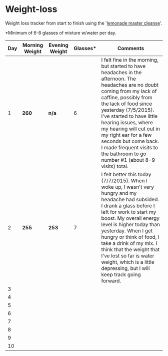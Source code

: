# Weight-loss
Weight loss tracker from start to finish using the '[lemonade master cleanse](http://organicmastercleanse.com/Step-2-How-To-Do-The-Lemonade-Diet.html)'.

*Minimum of 6-8 glasses of mixture w/water per day.

| Day | Morning Weight | Evening Weight | Glasses* | Comments |
| ------------- | ------------- | ------------- | ------------- | ------------- |
| 1  | **260** | **n/a** | 6 | I felt fine in the morning, but started to have headaches in the afternoon. The headaches are no doubt coming from my lack of caffine, possibly from the lack of food since yesterday (7/5/2015). I've started to have little hearing issues, where my hearing will cut out in my right ear for a few seconds but come back. I made frequent visits to the bathroom to go number #1 (about 8-9 visits) total. |
| 2  | **255**| **253** | 7 | I felt better this today (7/7/2015). When I woke up, I wasn't very hungry and my headache had subsided. I drank a glass before I left for work to start my boost. My overall energy level is higher today than yesterday. When I get hungry or think of food, I take a drink of my mix. I think that the weight that I've lost so far is water weight, which is a little depressing, but I will keep track going forward. |
| 3  | | | | |
| 4  | | | | |
| 5  | | | | |
| 6  | | | | |
| 7  | | | | |
| 8  | | | | |
| 9  | | | | |
| 10 | | | | |
